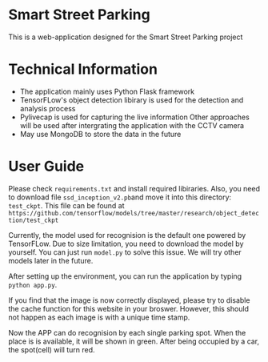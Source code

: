 # Smart Street Parking

This is a web-application designed for the Smart Street Parking project

# Technical Information

 - The application mainly uses Python Flask framework
 - TensorFLow's object detection libirary is used for the detection and analysis process
 - Pylivecap is used for capturing the live information
   Other approaches will be used after intergrating the application with the CCTV camera
 - May use MongoDB to store the data in the future
 
 
# User Guide

Please check `requirements.txt` and install required libiraries. Also, you need to download file `ssd_inception_v2.pb`and move it into this directory: `test_ckpt`. This file can be found at 
`https://github.com/tensorflow/models/tree/master/research/object_detection/test_ckpt` 

Currently, the model used for recognision is the default one powered by TensorFLow. Due to size limitation, you need to download the model by yourself. You can just run `model.py` to solve this issue. We will try other models later in the future.

After setting up the environment, you can run the application by typing
`python app.py`.

If you find that the image is now correctly displayed, please try to disable the cache function for this website in your broswer. However, this should not happen as each image is with a unique time stamp.

Now the APP can do recognision by each single parking spot. When the place is is available, it will be shown in green. After being occupied by a car, the spot(cell) will turn red.


